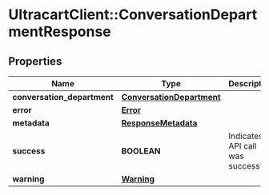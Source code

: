# UltracartClient::ConversationDepartmentResponse

## Properties
Name | Type | Description | Notes
------------ | ------------- | ------------- | -------------
**conversation_department** | [**ConversationDepartment**](ConversationDepartment.md) |  | [optional] 
**error** | [**Error**](Error.md) |  | [optional] 
**metadata** | [**ResponseMetadata**](ResponseMetadata.md) |  | [optional] 
**success** | **BOOLEAN** | Indicates if API call was successful | [optional] 
**warning** | [**Warning**](Warning.md) |  | [optional] 


